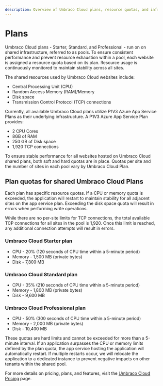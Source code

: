```yaml
---
description: Overview of Umbraco Cloud plans, resource quotas, and infrastructure details.
---
```


# Plans

Umbraco Cloud plans - Starter, Standard, and Professional - run on on shared infrastructure, referred to as pools. To ensure consistent performance and prevent resource exhaustion within a pool, each website is assigned a resource quota based on its plan. Resource usage is continuously monitored to maintain stability across all sites.

The shared resources used by Umbraco Cloud websites include:

* Central Processing Unit (CPU)
* Random Access Memory (RAM)/Memory
* Disk space
* Transmission Control Protocol (TCP) connections

Currently, all available Umbraco Cloud plans utilize P1V3 Azure App Service Plans as their underlying infrastructure. A P1V3 Azure App Service Plan provides:

* 2 CPU Cores
* 8GB of RAM
* 250 GB of Disk space
* 1,920 TCP connections

To ensure stable performance for all websites hosted on Umbraco Cloud shared plans, both soft and hard quotas are in place. Quotas per site and the number of sites in each pool vary by Umbraco Cloud Plan.

## Plan quotas for shared Umbraco Cloud Plans

Each plan has specific resource quotas. If a CPU or memory quota is exceeded, the application will restart to maintain stability for all adjacent sites on the app service plan. Exceeding the disk space quota will result in errors when performing write operations.

While there are no per-site limits for TCP connections, the total available TCP connections for all sites in the pool is 1,920. Once this limit is reached, any additional connection attempts will result in errors.

### Umbraco Cloud Starter plan

* CPU - 20% (120 seconds of CPU time within a 5-minute period)
* Memory - 1,500 MB (private bytes)
* Disk - 7,800 MB

### Umbraco Cloud Standard plan

* CPU - 35% (210 seconds of CPU time within a 5-minute period)
* Memory - 1,800 MB (private bytes)
* Disk - 9,600 MB

### Umbraco Cloud Professional plan

* CPU - 50% (300 seconds of CPU time within a 5-minute period)
* Memory - 2,000 MB (private bytes)
* Disk - 10,400 MB

These quotas are hard limits and cannot be exceeded for more than a 5-minute interval. If an application surpasses the CPU or memory limits defined by the plan quota, the app service hosting the application will automatically restart. If multiple restarts occur, we will relocate the application to a dedicated instance to prevent negative impacts on other tenants within the shared pool.

For more details on pricing, plans, and features, visit the [Umbraco Cloud Pricing](https://umbraco.com/products/umbraco-cloud/pricing/) page.
